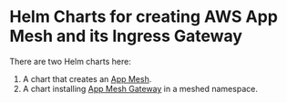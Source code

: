 # Helm Charts for creating AWS App Mesh and its Ingress Gateway

There are two Helm charts here:

1. A chart that creates an [App Mesh](./mesh/README.md).
2. A chart installing [App Mesh Gateway](./gateway/README.MD) in a meshed namespace. 

